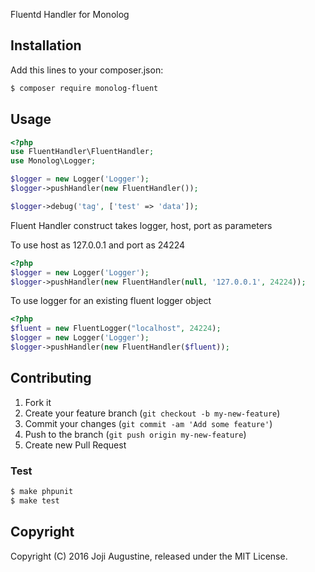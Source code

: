 Fluentd Handler for Monolog

## Installation

Add this lines to your composer.json:

```bash
$ composer require monolog-fluent
```

## Usage

```php
<?php
use FluentHandler\FluentHandler;
use Monolog\Logger;

$logger = new Logger('Logger');
$logger->pushHandler(new FluentHandler());

$logger->debug('tag', ['test' => 'data']);
```

Fluent Handler construct takes logger, host, port as parameters

To use host as 127.0.0.1 and port as 24224
```php
<?php
$logger = new Logger('Logger');
$logger->pushHandler(new FluentHandler(null, '127.0.0.1', 24224));
```

To use logger for an existing fluent logger object
```php
<?php
$fluent = new FluentLogger("localhost", 24224);
$logger = new Logger('Logger');
$logger->pushHandler(new FluentHandler($fluent));
```

## Contributing

1. Fork it
2. Create your feature branch (`git checkout -b my-new-feature`)
3. Commit your changes (`git commit -am 'Add some feature'`)
4. Push to the branch (`git push origin my-new-feature`)
5. Create new Pull Request

### Test

```bash
$ make phpunit
$ make test
```

## Copyright

Copyright (C) 2016 Joji Augustine, released under the MIT License.
